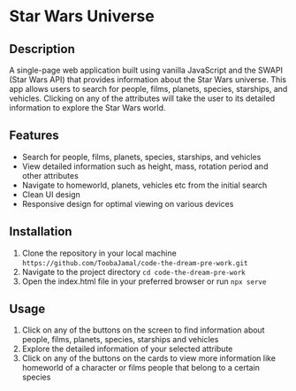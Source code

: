 # Star Wars Universe
## Description
A single-page web application built using vanilla JavaScript and the SWAPI (Star Wars API) that provides information about the Star Wars universe. This app allows users to search for people, films, planets, species, starships, and vehicles. Clicking on any of the attributes will take the user to its detailed information to explore the Star Wars world. 

## Features
* Search for people, films, planets, species, starships, and vehicles
* View detailed information such as height, mass, rotation period and other attributes
* Navigate to homeworld, planets, vehicles etc from the initial search
* Clean UI design
* Responsive design for optimal viewing on various devices

## Installation
1. Clone the repository in your local machine
`
https://github.com/ToobaJamal/code-the-dream-pre-work.git
`
2. Navigate to the project directory
`
cd code-the-dream-pre-work
`
3. Open the index.html file in your preferred browser or run `npx serve`

## Usage
1. Click on any of the buttons on the screen to find information about people, films, planets, species, starships and vehicles
2. Explore the detailed information of your selected attribute
3. Click on any of the buttons on the cards to view more information like homeworld of a character or films people that belong to a certain species

